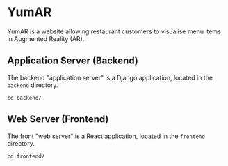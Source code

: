 # YumAR

YumAR is a website allowing restaurant customers to visualise menu items in Augmented Reality (AR).

## Application Server (Backend)
The backend "application server" is a Django application, located in the `backend` directory.

    cd backend/

## Web Server (Frontend)
The front "web server" is a React application, located in the `frontend` directory.

    cd frontend/
